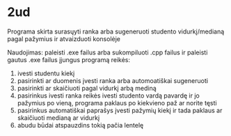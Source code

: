 # 2ud
Programa skirta surasųyti ranka arba sugeneruoti studento vidurkį/medianą pagal pažymius ir atvaizduoti konsolėje

Naudojimas: paleisti .exe failus arba sukompiluoti .cpp failus ir paleisti gautus .exe failus
įjungus programą reikės: 
1) ivesti studentu kiekį
2) pasirinkti ar duomenis įvesti ranka arba automoatiškai sugeneruoti
3) pasirinkti ar skaičiuoti pagal vidurkį arbą mediną
4) pasirinkus ivesti ranka reikės ivesti studento vardą pavardę ir jo pažymius po vieną, programa paklaus po kiekvieno paž ar norite tęsti
5) pasirinkus automatiškai paprašys įvesti pažymių kiekį ir tada paklaus ar skaičiuoti medianą ar vidurkį
6) abudu būdai atspauzdins tokią pačia lentelę
